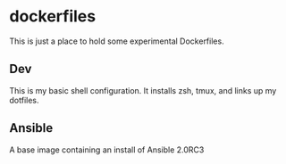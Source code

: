 # dockerfiles

This is just a place to hold some experimental Dockerfiles.

## Dev

This is my basic shell configuration.  It installs zsh, tmux, and links up my
dotfiles.

## Ansible

A base image containing an install of Ansible 2.0RC3
